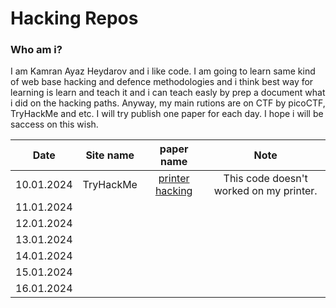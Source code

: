 <p align = 'center'><h1>Hacking Repos</h1></p>  
<h3>Who am i?</h3>
<p>I am Kamran Ayaz Heydarov and i like code. I am going to learn same kind of web base hacking and defence methodologies and i think best way for learning is learn and teach it and i can teach easly by prep a document what i did on the hacking paths. Anyway, my main rutions are on CTF by picoCTF, TryHackMe and etc. I will try publish one paper for each day. I hope i will be saccess on this wish.</p>



| Date       | Site name  | paper name        | Note                                     |
| ---------- | :--------: | :---------------: | :--------------------------------------: |
| 10.01.2024 | TryHackMe  | [printer hacking](https://github.com/levvtol/my-hacking-repos-/blob/main/printer_hacking.pdf)   | This code doesn't worked on my printer.  |
| 11.01.2024 |     |   |  |
| 12.01.2024 |     |   |  |
| 13.01.2024 |     |   |  |
| 14.01.2024 |     |   |  |
| 15.01.2024 |     |   |  |
| 16.01.2024 |     |   |  |




